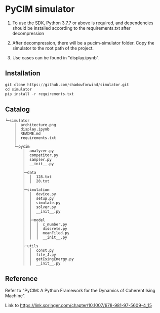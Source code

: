 # PyCIM simulator

1. To use the SDK, Python 3.7.7 or above is required, and dependencies should be installed according to the requirements.txt after decompression

2. After decompression, there will be a pucim-simulator folder. Copy the simulator to the root path of the project.

3. Use cases can be found in "display.ipynb".

## Installation

```python
git clone https://github.com/shadowforwind/simulator.git
cd simulator
pip install -r requirements.txt
```

## Catalog

```
└─simulator
    │  architecture.png
    │  display.ipynb
    │  README.md
    │  requirements.txt
    │
    └─pycim
        │  analyzer.py
        │  competitor.py
        │  sampler.py
        │  __init__.py
        │
        ├─data
        │  │  128.txt
        │  │  20.txt
        │
        ├─simulation
        │  │  device.py
        │  │  setup.py
        │  │  simulate.py
        │  │  solver.py
        │  │  __init__.py
        │  │
        │  ├─model
        │  │  │  c_number.py
        │  │  │  discrete.py
        │  │  │  meanFiled.py
        │  │  │  __init__.py
        │
        ├─utils
        │  │  const.py
        │  │  file_J.py
        │  │  getIsingEnergy.py
        │  │  __init__.py
```

## Reference

Refer to "PyCIM: A Python Framework for the Dynamics of Coherent Ising Machine".

Link to https://link.springer.com/chapter/10.1007/978-981-97-5609-4_15